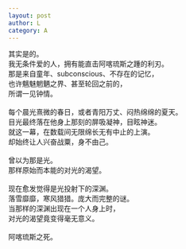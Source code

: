 ```yaml
---
layout: post
author: L
category: A
---
```


其实是的。<br>
我无条件爱的人，拥有能直击阿喀琉斯之踵的利刃。<br>
那是来自童年、subconscious、不存在的记忆，<br>
也许魑魅魍魉之界、甚至轮回之前的，<br>
所谓一见钟情。<br>
<br>
每个晨光熹微的春日，或者青阳万丈、闷热绵绵的夏天。<br>
目光最终落在他身上那刻的屏吸凝神，目眩神迷。<br>
就这一幕，在数载间无限绵长无有中止的上演。<br>
却始终让人兴奋战粟，身不由己。<br>
<br>
曾以为那是光。<br>
那样原始而本能的对光的渴望。<br>
<br>
现在愈发觉得是光投射下的深渊。<br>
落雪靡靡，寒风猎猎。庞大而完整的谜。<br>
当那样的深渊出现在一个人身上时，<br>
对光的渴望竟变得毫无意义。<br>
<br>
阿喀琉斯之死。<br>
